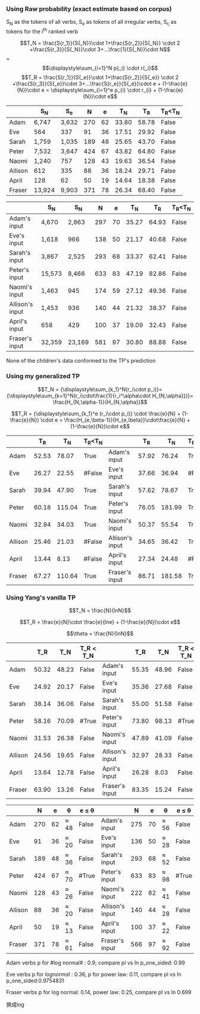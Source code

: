 ### Using Raw probability (exact estimate based on corpus)

S<sub>N</sub> as the tokens of all verbs, S<sub>e</sub> as tokens of all irregular verbs, S<sub>r<sub>i</sub></sub> as tokens for the i<sup>th</sup> ranked verb

$$T_N = \frac{S{r_1}}{S{_N}}\cdot 1+\frac{S{r_2}}{S{_N}} \cdot 2 +\frac{S{r_3}}{S{_N}}\cdot 3+...\frac{1}{S{_N}}\cdot N$$ = $$\displaystyle\sum_{i=1}^N p{_i} \cdot r{_i}$$ 
$$T_R = \frac{S{r_1}}{S{_e}}\cdot 1+\frac{S{r_2}}{S{_e}} \cdot 2 +\frac{S{r_3}}{S{_e}}\cdot 3+...\frac{S{r_e}}{S{_e}}\cdot e + (1-\frac{e}{N})\cdot e = \displaystyle\sum_{i=1}^e p_{i} \cdot r_{i} + (1-\frac{e}{N})\cdot e$$  

|         | S<sub>N</sub> | S<sub>e</sub> | N    | e    | T<sub>N</sub> | T<sub>R</sub> | T<sub>R</sub><T<sub>N</sub> |
| ------- | ------------- | ------------- | ---- | ---- | ------------- | ------------- | --------------------------- |
| Adam    | 6,747         | 3,632         | 270  | 62   | 33.80         | 58.78         | False                       |
| Eve     | 564           | 337           | 91   | 36   | 17.51         | 29.92         | False                       |
| Sarah   | 1,759         | 1,035         | 189  | 48   | 25.65         | 43.70         | False                       |
| Peter   | 7,532         | 3,647         | 424  | 67   | 43.82         | 64.80         | False                       |
| Naomi   | 1,240         | 757           | 128  | 43   | 19.63         | 36.54         | False                       |
| Allison | 612           | 335           | 88   | 36   | 18.24         | 29.71         | False                       |
| April   | 128           | 62            | 50   | 19   | 14.64         | 18.38         | False                       |
| Fraser  | 13,924        | 9,903         | 371  | 78   | 26.34         | 68.40         | False                       |

|                 | S<sub>N</sub> | S<sub>N</sub> | N    | e    | T<sub>N</sub> | T<sub>R</sub> | T<sub>R</sub><T<sub>N</sub> |
| --------------- | ------------- | ------------- | ---- | ---- | ------------- | ------------- | --------------------------- |
| Adam's input    | 4,670         | 2,863         | 297  | 70   | 35.27         | 64.93         | False                       |
| Eve's input     | 1,618         | 966           | 138  | 50   | 21.17         | 40.68         | False                       |
| Sarah's input   | 3,867         | 2,525         | 293  | 68   | 33.37         | 62.41         | False                       |
| Peter's input   | 15,573        | 8,466         | 633  | 83   | 47.19         | 82.86         | False                       |
| Naomi's input   | 1,463         | 945           | 174  | 59   | 27.12         | 49.36         | False                       |
| Allison's input | 1,453         | 936           | 140  | 44   | 21.32         | 38.37         | False                       |
| April's input   | 658           | 429           | 100  | 37   | 19.09         | 32.43         | False                       |
| Fraser's input  | 32,359        | 23,169        | 581  | 97   | 30.80         | 88.88         | False                       |

None of the children's data conformed to the TP's prediction



### Using my generalized TP 

$$T_N = {\displaystyle\sum_{k_1}^N(r_i\cdot p_i)}= {\displaystyle\sum_{k=1}^N(r_i\cdot\frac{1}{r_i^\alpha\cdot H_{N,\alpha}})}= \frac{H_{N,\alpha-1}}{H_{N,\alpha}}$$

$$T_R = {\displaystyle\sum_{k_1}^e (r_i\cdot p_i)} \cdot \frac{e}{N} + (1-\frac{e}{N}) \cdot e = \frac{H_{e,\beta-1}}{H_{e,\beta}}\cdot\frac{e}{N} + (1-\frac{e}{N})\cdot e$$ 

|         | T<sub>R</sub> | T<sub>N</sub> | T<sub>R</sub><T<sub>N</sub> |                 | T<sub>R</sub> | T<sub>N</sub> | T<sub>R</sub><T<sub>N</sub> |
| ------- | ------------- | ------------- | --------------------------- | --------------- | ------------- | ------------- | --------------------------- |
| Adam    | 52.53         | 78.07         | True                        | Adam's input    | 57.92         | 76.24         | True                        |
| Eve     | 26.27         | 22.55         | #False                      | Eve's input     | 37.66         | 36.94         | #False                      |
| Sarah   | 39.94         | 47.90         | True                        | Sarah's input   | 57.62         | 78.67         | True                        |
| Peter   | 60.18         | 115.04        | True                        | Peter's input   | 76.05         | 181.99        | True                        |
| Naomi   | 32.94         | 34.03         | True                        | Naomi's input   | 50.37         | 55.54         | True                        |
| Allison | 25.46         | 21.03         | #False                      | Allison's input | 34.65         | 36.42         | True                        |
| April   | 13.44         | 8.13          | #False                      | April's input   | 27.34         | 24.48         | #False                      |
| Fraser  | 67.27         | 110.64        | True                        | Fraser's input  | 86.71         | 181.58        | True                        |



### Using Yang's vanilla TP

$$T_N = \frac{N}{lnN}$$

$$T_R = \frac{e}{N}\cdot \frac{e}{lne} + (1-\frac{e}{N})\cdot e$$ 

$$\theta = \frac{N}{lnN}$$

|         | T_R   | T_N   | T_R < T_N |                 | T_R   | T_N   | T_R < T_N |
| ------- | ----- | ----- | --------- | --------------- | ----- | ----- | --------- |
| Adam    | 50.32 | 48.23 | False     | Adam's input    | 55.35 | 48.96 | False     |
| Eve     | 24.92 | 20.17 | False     | Eve's input     | 35.36 | 27.68 | False     |
| Sarah   | 38.14 | 36.06 | False     | Sarah's input   | 55.00 | 51.58 | False     |
| Peter   | 58.16 | 70.09 | #True     | Peter's input   | 73.80 | 98.13 | #True     |
| Naomi   | 31.53 | 26.38 | False     | Naomi's input   | 47.89 | 41.09 | False     |
| Allison | 24.56 | 19.65 | False     | Allison's input | 32.97 | 28.33 | False     |
| April   | 13.64 | 12.78 | False     | April's input   | 26.28 | 8.03  | False     |
| Fraser  | 63.90 | 13.26 | False     | Fraser's input  | 83.35 | 15.24 | False     |

|         | N    | e    | θ    | e ≤ θ |                 | N    | e    | θ    | e ≤ θ |
| ------- | ---- | ---- | ---- | ----- | --------------- | ---- | ---- | ---- | ----- |
| Adam    | 270  | 62   | ≈ 48 | False | Adam's input    | 275  | 70   | ≈ 56 | False |
| Eve     | 91   | 36   | ≈ 20 | False | Eve's input     | 136  | 50   | ≈ 28 | False |
| Sarah   | 189  | 48   | ≈ 36 | False | Sarah's input   | 293  | 68   | ≈ 52 | False |
| Peter   | 424  | 67   | ≈ 70 | #True | Peter's input   | 633  | 83   | ≈ 98 | #True |
| Naomi   | 128  | 43   | ≈ 26 | False | Naomi's input   | 222  | 62   | ≈ 41 | False |
| Allison | 88   | 36   | ≈ 20 | False | Allison's input | 140  | 44   | ≈ 28 | False |
| April   | 50   | 19   | ≈ 13 | False | April's input   | 100  | 37   | ≈ 22 | False |
| Fraser  | 371  | 78   | ≈ 61 | False | Fraser's input  | 566  | 97   | ≈ 92 | False |





Adam verbs p for #log normal# : 0.9; compare pl vs ln p_one_sided: 0.99

Eve verbs p for $log normal$  : 0.36, p for power law: 0.11, compare pl vs ln  p_one_sided:0.9754831

Fraser verbs p for log normal: 0.14, power law: 0.25, compare pl vs ln 0.699





换成log